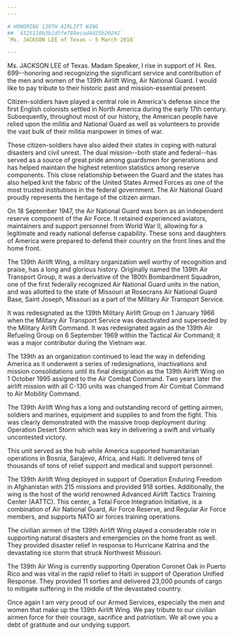 ```yaml
---
---

# HONORING 139TH AIRLIFT WING
## `4325110b3b1d5fe789ecad4d25b20241`
`Ms. JACKSON LEE of Texas — 5 March 2010`

---
```



Ms. JACKSON LEE of Texas. Madam Speaker, I rise in support of H. Res. 
699--honoring and recognizing the significant service and contribution 
of the men and women of the 139th Airlift Wing, Air National Guard. I 
would like to pay tribute to their historic past and mission-essential 
present.

Citizen-soldiers have played a central role in America's defense 
since the first English colonists settled in North America during the 
early 17th century. Subsequently, throughout most of our history, the 
American people have relied upon the militia and National Guard as well 
as volunteers to provide the vast bulk of their militia manpower in 
times of war.

These citizen-soldiers have also aided their states in coping with 
natural disasters and civil unrest. The dual mission--both state and 
federal--has served as a source of great pride among guardsmen for 
generations and has helped maintain the highest retention statistics 
among reserve components. This close relationship between the Guard and 
the states has also helped knit the fabric of the United States Armed 
Forces as one of the most trusted institutions in the federal 
government. The Air National Guard proudly represents the heritage of 
the citizen airman.

On 18 September 1947, the Air National Guard was born as an 
independent reserve component of the Air Force. It retained experienced 
aviators, maintainers and support personnel from World War II, allowing 
for a legitimate and ready national defense capability. These sons and 
daughters of America were prepared to defend their country on the front 
lines and the home front.

The 139th Airlift Wing, a military organization well worthy of 
recognition and praise, has a long and glorious history. Originally 
named the 139th Air Transport Group, it was a derivative of the 180th 
Bombardment Squadron, one of the first federally recognized Air 
National Guard units in the nation, and was allotted to the state of 
Missouri at Rosecrans Air National Guard Base, Saint Joseph, Missouri 
as a part of the Military Air Transport Service.

It was redesignated as the 139th Military Airlift Group on 1 January 
1966 when the Military Air Transport Service was deactivated and 
superseded by the Military Airlift Command. It was redesignated again 
as the 139th Air Refueling Group on 6 September 1969 within the 
Tactical Air Command; it was a major contributor during the Vietnam 
war.


The 139th as an organization continued to lead the way in defending 
America as it underwent a series of redesignations, inactivations and 
mission consolidations until its final designation as the 139th Airlift 
Wing on 1 October 1995 assigned to the Air Combat Command. Two years 
later the airlift mission with all C-130 units was changed from Air 
Combat Command to Air Mobility Command.

The 139th Airlift Wing has a long and outstanding record of getting 
airmen, soldiers and marines, equipment and supplies to and from the 
fight. This was clearly demonstrated with the massive troop deployment 
during Operation Desert Storm which was key in delivering a swift and 
virtually uncontested victory.

This unit served as the hub while America supported humanitarian 
operations in Bosnia, Sarajevo, Africa, and Haiti. It delivered tens of 
thousands of tons of relief support and medical and support personnel.

The 139th Airlift Wing deployed in support of Operation Enduring 
Freedom in Afghanistan with 215 missions and provided 918 sorties. 
Additionally, the wing is the host of the world renowned Advanced 
Airlift Tactics Training Center (AATTC). This center, a Total Force 
Integration Initiative, is a combination of Air National Guard, Air 
Force Reserve, and Regular Air Force members, and supports NATO air 
forces training operations.

The civilian airmen of the 139th Airlift Wing played a considerable 
role in supporting natural disasters and emergencies on the home front 
as well. They provided disaster relief in response to Hurricane Katrina 
and the devastating ice storm that struck Northwest Missouri.

The 139th Air Wing is currently supporting Operation Coronet Oak in 
Puerto Rico and was vital in the rapid relief to Haiti in support of 
Operation Unified Response. They provided 11 sorties and delivered 
23,000 pounds of cargo to mitigate suffering in the middle of the 
devastated country.

Once again I am very proud of our Armed Services, especially the men 
and women that make up the 139th Airlift Wing. We pay tribute to our 
civilian airmen force for their courage, sacrifice and patriotism. We 
all owe you a debt of gratitude and our undying support.
